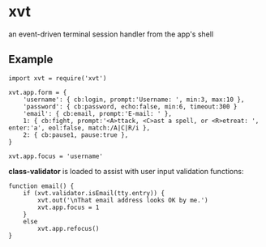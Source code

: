 # xvt
an event-driven terminal session handler from the app's shell


## Example
```
import xvt = require('xvt')

xvt.app.form = {
	'username': { cb:login, prompt:'Username: ', min:3, max:10 },
	'password': { cb:password, echo:false, min:6, timeout:300 }
	'email': { cb:email, prompt:'E-mail: ' },
	1: { cb:fight, prompt:'<A>ttack, <C>ast a spell, or <R>etreat: ', enter:'a', eol:false, match:/A|C|R/i },
	2: { cb:pause1, pause:true },
}

xvt.app.focus = 'username'
```

**class-validator** is loaded to assist with user input validation functions:
```
function email() {
	if (xvt.validator.isEmail(tty.entry)) {
		xvt.out('\nThat email address looks OK by me.')
		xvt.app.focus = 1
	}
	else
		xvt.app.refocus()
}
```
